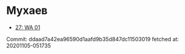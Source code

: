 # Мухаев
- [27: WA 01](27.md)

Commit: ddaad7a42ea96590d1aafd9b35d847dc11503019
 fetched at: 20201105-051735
